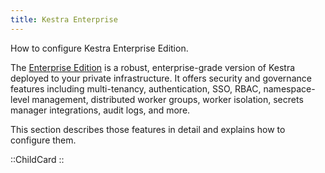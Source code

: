 ```yaml
---
title: Kestra Enterprise
---
```


How to configure Kestra Enterprise Edition.

The [Enterprise Edition](./01.enterprise-edition.md) is a robust, enterprise-grade version of Kestra deployed to your private infrastructure. It offers security and governance features including multi-tenancy, authentication, SSO, RBAC, namespace-level management, distributed worker groups, worker isolation, secrets manager integrations, audit logs, and more.

This section describes those features in detail and explains how to configure them.



::ChildCard
::
